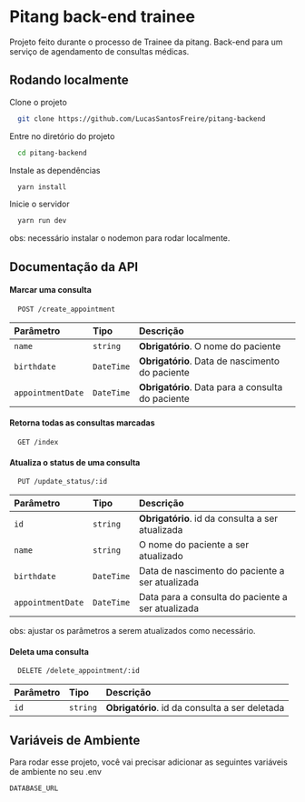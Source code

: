 
# Pitang back-end trainee

Projeto feito durante o processo de Trainee da pitang. Back-end para um serviço de agendamento de consultas médicas. 

## Rodando localmente

Clone o projeto

```bash
  git clone https://github.com/LucasSantosFreire/pitang-backend
```

Entre no diretório do projeto

```bash
  cd pitang-backend
```

Instale as dependências

```bash
  yarn install
```

Inicie o servidor

```bash
  yarn run dev
```

obs: necessário instalar o nodemon para rodar localmente.


## Documentação da API

#### Marcar uma consulta

```http
  POST /create_appointment
```

| Parâmetro   | Tipo       | Descrição                           |
| :---------- | :--------- | :---------------------------------- |
| `name` | `string` | **Obrigatório**. O nome do paciente |
| `birthdate` | `DateTime` | **Obrigatório**. Data de nascimento do paciente |
| `appointmentDate` | `DateTime` | **Obrigatório**. Data para a consulta do paciente |

#### Retorna todas as consultas marcadas

```http
  GET /index
```
#### Atualiza o status de uma consulta

```http
  PUT /update_status/:id
```
| Parâmetro   | Tipo       | Descrição                           |
| :---------- | :--------- | :---------------------------------- |
| `id` | `string` | **Obrigatório**. id da consulta a ser atualizada |
| `name` | `string` |  O nome do paciente a ser atualizado |
| `birthdate` | `DateTime` |  Data de nascimento do paciente a ser atualizada |
| `appointmentDate` | `DateTime` |  Data para a consulta do paciente a ser atualizada |

obs: ajustar os parâmetros a serem atualizados como necessário.

#### Deleta uma consulta

```http
  DELETE /delete_appointment/:id
```
| Parâmetro   | Tipo       | Descrição                           |
| :---------- | :--------- | :---------------------------------- |
| `id` | `string` | **Obrigatório**. id da consulta a ser deletada |

## Variáveis de Ambiente

Para rodar esse projeto, você vai precisar adicionar as seguintes variáveis de ambiente no seu .env

`DATABASE_URL`

